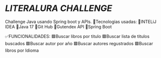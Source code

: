 <h1 align-center><em>LITERALURA CHALLENGE</em></h1>
Challenge Java usando Spring boot y APIs.
🔨Tecnologias usadas:
🔴INTELiJ IDEA
🔴Java 17
🔴Git Hub
🔴Gutendex API
🔴Spring Boot

✅FUNCIONALIDADES:
🟪Buscar libros por titulo
🟪Buscar lista de titulos buscados
🟪Buscar autor por año
🟪Buscar autores regustrados
🟪Buscar libros por Idioma
